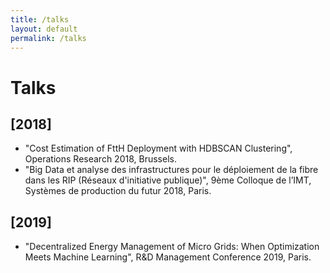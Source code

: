 ```yaml
---
title: /talks
layout: default
permalink: /talks
---
```


# Talks

<h2>[2018]</h2>
<ul>
  <li>"Cost Estimation of FttH Deployment with HDBSCAN Clustering", Operations Research 2018, Brussels.</li>
  <li>"Big Data et analyse des infrastructures pour le déploiement de la fibre dans les RIP (Réseaux d'initiative publique)", 9ème Colloque de l’IMT, Systèmes de production du futur 2018, Paris.</li>
</ul>

<h2>[2019]</h2>
<ul>
  <li>"Decentralized Energy Management of Micro Grids: When Optimization Meets Machine Learning", R&D Management Conference 2019, Paris.</li>
</ul>
